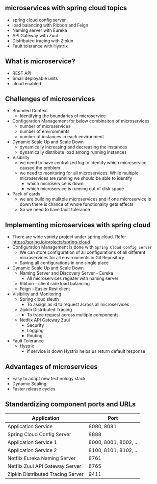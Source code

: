 ## microservices with spring cloud topics
* spring cloud config server
* load balancing with Ribbon and Feign
* Naming server with Eureka
* API Gateway with Zuul
* Distributed tracing with Zipkin
* Fault tolerance with Hystrix

## What is microservice?
* REST API
* Small deployable units
* cloud enabled

## Challenges of microservices
* Bounded Context
	* Identifying the boundaries of microservice
* Configuration Management for below combinaiton of microservices
	* number of microservices
	* number of environments
	* number of instances in each environment
* Dynamic Scale Up and Scale Down
	* dynamically increasing and decreasing the instances
	* dynamically distribute load among running instances
* Visibility
	* we need to have centralized log to identify which microservice caused the problem
	* we need to monitoring for all microservices. While multiple microservices are running we should be able to identify 
		* which microservice is down
		* which microservice is running out of disk space
* Pack of cards
	* we are building mulitple microservices and if one microservice is down there is chance of whole functionality gets effects
	* So we need to have fault tolerance

## Implementing microservices with spring cloud
* There are wide variety project under spring cloud. Refer https://spring.io/projects/spring-cloud
* Configuration Management is done with `Spring Cloud Config Server`
	* We can store configuration of all configurations of all different microservices for all environments in Git Repository
	* Saving all configurations in one single place
* Dynamic Scale Up and Scale Down
	* Naming Server and Discovery Server - Eureka
		* All microservices register with naming server
	* Ribbon - client side load balancing
	* Feign - Easier Rest client
* Visibility and Monitoring
	* Spring cloud sleuth
		* To assign as id to request across all microservices
	* Zipkin Distributed Tracing
		* To trace request across multiple components
	* Netflix API Gateway Zuul
		* Security
		* Logging
		* Routing
* Fault Tolerance
	* Hystrix
		* If service is down Hystrix helps us return default response

## Advantages of microservices
* Easy to adapt new technology stack
* Dynamic Scaling
* Faster release cycles

## Standardizing component ports and URLs
Application          				| Port
-------------------- 				| ---------------
Application Service         		| 8080, 8081
Spring Cloud Config Server  		| 8888
Application Service  1 				| 8000, 8001, 8002, ..
Application Service 2				| 8100, 8101, 8102, ..
Netflix Eureka Naming Server		| 8761
Netflix Zuul API Gateway Server		| 8765
Zipkin Distributed Tracing Server 	| 9411